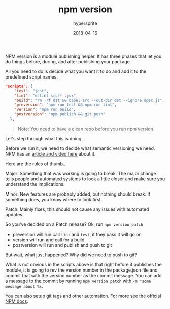 ﻿---
author: "hypersprite"
title: "npm version"
date: "2018-04-16"
cover: "./images/hs-5953.jpg"
category: "tech"
---


NPM version is a module publishing helper. It has three phases that let you do things before, during, and after publishing your package. 


All you need to do is decide what you want it to do and add it to the predefined script names. 


```json
"scripts": {
    "test": "jest",
    "lint": "eslint src/* .jsx",
    "build": "rm -rf dst && babel src --out-dir dst --ignore spec.js",
    "preversion": "npm run test && npm run lint",
    "version": "npm run build",
    "postversion": "npm publish && git push"
  },
```
> Note: You need to have a clean repo before you run npm version.


Let's step through what this is doing.


Before we run it, we need to decide what semantic versioning we need. NPM has an [article and video here](https://docs.npmjs.com/getting-started/semantic-versioning) about it. 


Here are the rules of thumb...


Major: Something that was working is going to break. The major change tells people and automated systems to look a little closer and make sure you understand the implications.


Minor: New features are probably added, but nothing should break. If something does, you know where to look first.


Patch: Mainly fixes, this should not cause any issues with automated updates.


So you've decided on a Patch release? Ok, run `npm version patch`


* preversion will run call `lint` and `test`, if they pass it will go on
* version will run and call for a build
* postversion will run and publish and push to git


But wait, what just happened? Why did we need to push to git?


What is not obvious in the scripts above is that right before it publishes the module, it is going to rev the version number in the package.json file and commit that with the version number as the commit message. 
You can add a message to the commit by running `npm version patch` with `-m "some message about %s`.


You can also setup git tags and other automation. For more see the official [NPM docs](https://docs.npmjs.com/cli/version).